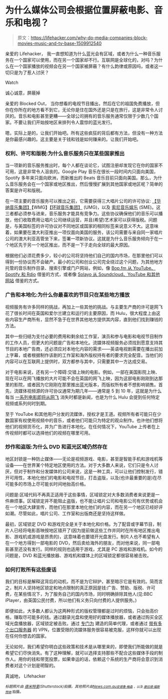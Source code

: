 # 为什么媒体公司会根据位置屏蔽电影、音乐和电视？

> 原文：<https://lifehacker.com/why-do-media-companies-block-movies-music-and-tv-base-1509912540>

亲爱的 Lifehacker，
我一直想知道为什么蓝光会有区域，或者为什么一种音乐服务在一个国家可以使用，而在另一个国家却不行。互联网是全球化的，对吗？为什么在一个国家播放的视频会在另一个国家被屏蔽？有什么韵律或原因吗，或者这一切只是为了惹人讨厌？

Watch

诚心诚意，屏蔽掉

亲爱的 Blocked Out，
当你想看的电视节目播出，然后在它的祖国免费播放，但你在你所在的地方看不到它，无论你是住在国外还是只是在旅行，这是非常令人讨厌的。音乐和电影甚至更糟——全球公司拥有的音乐服务通常仅限于少数几个国家。不要让我们开始按地区来排列令人震惊的蓝光发行。

嗯，实际上是的，让我们开始吧。所有这些疯狂的背后都有方法，但没有一种方法是你最感兴趣的。这主要是关于钱和钱是如何赚来的。让我们开始吧。

### 权利、许可和版税:为什么音乐服务只在某些国家推出

当一项新的音乐服务推出时，每个人都在谈论它，试图注册却发现它在你的国家不可用，这是非常令人沮丧的。Google Play 音乐在很长一段时间内只面向美国，Spotify 多年来只面向欧洲，而新推出的 Beats 音乐目前只面向美国。那么，为什么音乐服务会在一个国家或地区推出，然后慢慢扩展到其他国家或地区呢？简单的答案是许可和版税。

在一项主要的音乐服务可以推出之前，它需要获得三大唱片公司的许可协议: [【华纳音乐集团】](http://www.wmg.com/)【WMG】[【环球音乐集团】](http://www.universalmusic.com/) (UMG)，以及 [索尼音乐娱乐](http://www.sonymusic.com/) (SME)。这三者都必须参与进来，音乐服务才能具有竞争力。这些协议确保他们的音乐可以播放，他们收取费用让唱片公司继续运营，并且(希望)艺术家可以获得版税。问题是，与美国标签的许可协议对不同地区或国家的相同标签来说意义不大。这意味着，如果要在澳大利亚推出一项仅面向美国的服务，该公司需要与来自同一家唱片公司的澳大利亚高管坐下来，签署一项新协议。这就是为什么音乐服务倾向于在一个地区先于另一个地区推出，而不是一下子走向全球的最大原因。

根据他们必须花费多少，较小的公司将坚持他们自己的国内市场，在那里他们可以得到一份协议而不会破产。最小的公司和创业公司完全绕过这个问题，为其他地方托管的音乐制作目录、搜索引擎或门户网站，例如，像 [Bop.fm 从 YouTube、Spotify 和 Rdio](https://lifehacker.com/bop-fm-cross-links-songs-from-spotify-rdio-youtube-fo-1482885929) 借鉴的方式，或者像 [Solayo 从 Soundcloud、YouTube 和其他网站](http://lifehacker.com/solayo-builds-soundcloud-youtube-and-internet-radio-p-1488845764) 借鉴的方式。

### 广告和本地化:为什么你最喜欢的节目只在某些地方播放

视频服务有许多同样的挑战，再加上一些其他的挑战。与主要生产商的许可是网飞花了很长时间在英国和爱尔兰建立和运行的主要原因，而 Hulu，很大程度上由这些内容生产商所有，显然不急于在世界其他地方提供其内容，直到他们找到赚钱的方法。

其中一些归结为支付必要的费用和剩余给工作室，演员和参与电影和电视节目制作的工作人员，但更大的问题是广告和本地化。流媒体视频服务必须找到愿意支持其节目的本地广告商，还必须应对本地化内容的需求——英语电视剧需要在播出前加上字幕，或者根据制作该剧的工作室和海外版权持有者的要求完全配音。当他们的内容可以在互联网上提供时，双方都参与其中，只需要其中一方达成交易。

对于电影来说，还有另一个障碍:交错上映的电影。例如，一部在美国影院上映、现在可以在网飞播放的大片可能不会在英国的网飞上映，因为这部电影刚刚到达那里的影院，或者因为它刚刚在那里推出蓝光版本，而版权所有者不想影响销售。首先，流媒体视频源的许可协议通常为期几年——通常是 5 到 10 年，这就是为什么每当 [一系列电影即将从网飞](http://www.digitaltrends.com/home-theater/netflix-schedules-large-movie-purge-new-years-day/) 消失时都是新闻，也是为什么 Hulu 会提到任何特定视频或系列何时到期。

至于 YouTube 和其他用户分发的流媒体，授权才是王道。视频所有者可能只在少数国家有权使用视频中的音乐，或者他们可能只为特定的观众制作。也许他们想将他们的视频货币化，并为广告进行本地化。在任何情况下，YouTube 上传者在上传视频时都可以选择他们的视频在哪里可用。

### 炒作和盗版:为什么 DVD 和蓝光区域仍然存在

地区封锁是一种防止媒体——无论是视频游戏、电影，甚至是智能手机和游戏机等设备——在世界某个特定地区使用的方法。对于大多数人来说，它们只是令人讨厌，但对于制作和分发媒体的公司来说，这是一种工具，可以让他们控制发行，错开可用性，本地化他们的电影和电视节目，打击盗版，以及(也许最重要的是)在尽可能多的市场上尽可能长时间地抬高价格。

问题是:区域代码不再真正适用于这些事情，区域锁定对大多数消费者来说更是一件麻烦事。区域锁定并不能阻止盗版，也不能让唱片公司和电影公司有优势或机会在一个地区大肆宣传，而他们在那里本地化他们的内容，而在另一个地区已经好评如潮。尽管如此，唱片公司、工作室和出版商还是坚持这样做。

最初，区域锁定 DVD 和游戏完全是关于本地化和价格。为了配音或字幕节目，制片人已经将电影首映按地区错开了(因为提前做这些工作并同时在所有地区推出电影、游戏机或游戏是昂贵的)，这意味着也要错开光盘发行。制片人也不希望有人在一个地方得到一部电影的 DVD，然后卖给海外的朋友，而对他来说，同一部电影甚至还没有发行。同样的规则也适用于游戏，尤其是 PC 游戏和游戏机。如今的问题是，DVD 和蓝光播放器、游戏机和媒体上的区域锁定都很容易被击败。

### 如何打败所有这些废话

我们的目标是解释这背后的动机，而不是为它辩护，甚至暗示它是有效的。简而言之，制片人坚持地区锁定和地点限制的真正原因是钱:广告、赞助、版税、许可费，在某些情况下，为了服务自己的国内市场，同时明确排除其他人(见:BBC iPlayer，由英国公民付费，所以他们有义务只向付费的人提供服务。)

即便如此，大多数人都认为这两种形式的版权管理都是过时的烦恼，只会抬高价格，赚取尽可能多的钱。通过翻录光盘和使用好的媒体播放器，或者通过购买全区域光盘播放器，区域锁定被击败。通过 [专门为](https://lifehacker.com/the-always-up-to-date-guide-to-streaming-blocked-conten-5983904) 建造的简单代理，或者通过 [带有多个出口服务器](http://lifehacker.com/why-you-should-be-using-a-vpn-and-how-to-choose-one-5940565) 的 VPN，位置受限的流媒体服务很容易被克服，这样你就可以出现在任何你想去的国家。

无论如何，我们希望你明白这些政策和技术是从哪里来的，即使我们所能做的就是希望它们尽快消失。有了这种理解，就可以选择支持那些不配合这些媒体手段的制作人。用你的钱和带宽投票，如果幸运的话，依赖这个系统的生产商将会意识到消费者对这个计划是明智的。

真诚地，
Lifehacker

*<small>标题照片由</small>* [*<small>德米特里</small>*](http://www.shutterstock.com/pic.mhtml?id=163123181&src=csl_recent_image-1)*<small>(Shutterstock)拍摄。其他照片由</small>*[*<small>News.com.au</small>*](http://www.news.com.au/technology/gadgets/music-service-shake-up-telstra-says-beats-music-replacing-mog/story-fn6vihic-1226807558806)*<small></small>*<small>[*<small>安德鲁·梅森</small>*](http://www.flickr.com/photos/a_mason/3767283420/) *<small>，以及</small>* [*<small>康拉德·福斯特纳</small>*](http://www.flickr.com/photos/konradfoerstner/7011109431/) 拍摄。</small>

<small></small>